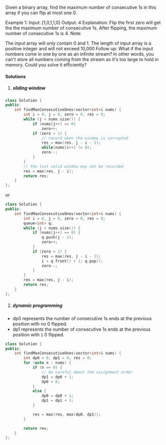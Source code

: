 Given a binary array, find the maximum number of consecutive 1s in this array if you can flip at most one 0.

Example 1:
Input: [1,0,1,1,0]
Output: 4
Explanation: Flip the first zero will get the the maximum number of consecutive 1s.
    After flipping, the maximum number of consecutive 1s is 4.
Note:

The input array will only contain 0 and 1.
The length of input array is a positive integer and will not exceed 10,000
Follow up:
What if the input numbers come in one by one as an infinite stream? In other words, you can't store all numbers coming from the stream as it's too large to hold in memory. Could you solve it efficiently?


#### Solutions

1. ##### sliding window

```c++
class Solution {
public:
    int findMaxConsecutiveOnes(vector<int>& nums) {
        int i = 0, j = 0, zero = 0, res = 0;
        while (j < nums.size()) {
            if (nums[j++] == 0)
                zero++;
            if (zero > 1) {
                // record when the window is corrupted
                res = max(res, j - i - 1);
                while(nums[i++] != 0);
                zero--;
            }
        }
        // the last valid window may not be recorded
        res = max(res, j - i);
        return res;
    }
};
```

or

```c++
class Solution {
public:
    int findMaxConsecutiveOnes(vector<int>& nums) {
        int i = 0, j = 0, zero = 0, res = 0;
        queue<int> q;
        while (j < nums.size()) {
            if (nums[j++] == 0) {
                q.push(j - 1);
                zero++;
            }
            if (zero > 1) {
                res = max(res, j - i - 1);
                i = q.front() + 1; q.pop();
                zero--;
            }
        }
        res = max(res, j - i);
        return res;
    }
};
```

2. ##### dynamic programming

- dp0 represents the number of consecutive 1s ends at the previous position with no 0 flipped.
- dp1 represents the number of consecutive 1s ends at the previous position with `1` 0 flipped.

```c++
class Solution {
public:
    int findMaxConsecutiveOnes(vector<int>& nums) {
        int dp0 = 0, dp1 = 0, res = 0;
        for (auto n : nums) {
            if (n == 0) {
                // be careful about the assignment order
                dp1 = dp0 + 1;
                dp0 = 0;
            }
            else {
                dp0 = dp0 + 1;
                dp1 = dp1 + 1;
            }

            res = max(res, max(dp0, dp1));
        }

        return res;
    }
};
```